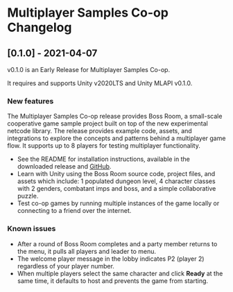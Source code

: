# Multiplayer Samples Co-op Changelog

## [0.1.0] - 2021-04-07

v0.1.0 is an Early Release for Multiplayer Samples Co-op.

It requires and supports Unity v2020LTS and Unity MLAPI v0.1.0.

### New features

The Multiplayer Samples Co-op release provides Boss Room, a small-scale cooperative game sample project built on top of the new experimental netcode library. The release provides example code, assets, and integrations to explore the concepts and patterns behind a multiplayer game flow. It supports up to 8 players for testing multiplayer functionality.

* See the README for installation instructions, available in the downloaded release and [GitHub](https://github.com/Unity-Technologies/com.unity.multiplayer.samples.coop).
* Learn with Unity using the Boss Room source code, project files, and assets which include: 1 populated dungeon level, 4 character classes with 2 genders, combatant imps and boss, and a simple collaborative puzzle.
* Test co-op games by running multiple instances of the game locally or connecting to a friend over the internet.

### Known issues

* After a round of Boss Room completes and a party member returns to the menu, it pulls all players and leader to menu.
* The welcome player message in the lobby indicates P2 (player 2) regardless of your player number.
* When multiple players select the same character and click **Ready** at the same time, it defaults to host and prevents the game from starting.
